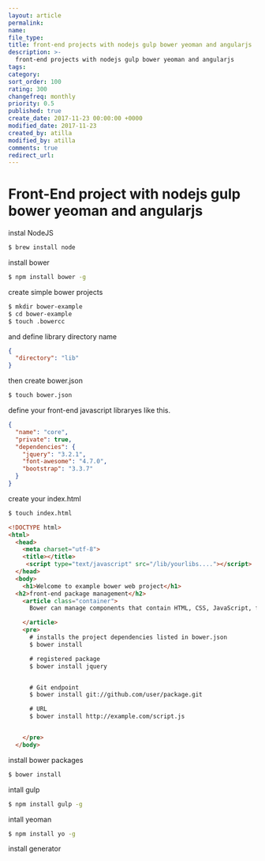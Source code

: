 ```yaml
---
layout: article
permalink:
name:
file_type:
title: front-end projects with nodejs gulp bower yeoman and angularjs
description: >-
  front-end projects with nodejs gulp bower yeoman and angularjs
tags:  
category:  
sort_order: 100
rating: 300
changefreq: monthly
priority: 0.5
published: true
create_date: 2017-11-23 00:00:00 +0000
modified_date: 2017-11-23
created_by: atilla
modified_by: atilla
comments: true
redirect_url:
---
```


# Front-End project with nodejs gulp bower yeoman and angularjs


instal NodeJS

```bash
$ brew install node
```

install bower
```bash
$ npm install bower -g
```

create simple bower projects

```bash
$ mkdir bower-example
$ cd bower-example
$ touch .bowercc
```
and define library directory name

```json
{
  "directory": "lib"
}
```
then  create bower.json
```bash
$ touch bower.json
```
define your front-end javascript libraryes like this.

```json
{
  "name": "core",
  "private": true,
  "dependencies": {
    "jquery": "3.2.1",
    "font-awesome": "4.7.0",
    "bootstrap": "3.3.7"
  }
}
```

create your index.html
```bash
$ touch index.html
```
```html
<!DOCTYPE html>
<html>
  <head>
    <meta charset="utf-8">
    <title></title>
     <script type="text/javascript" src="/lib/yourlibs...."></script>
  </head>
  <body>
    <h1>Welcome to example bower web project</h1>
  <h2>front-end package management</h2>
    <article class="container">
      Bower can manage components that contain HTML, CSS, JavaScript, fonts or even image files

    </article>
    <pre>
      # installs the project dependencies listed in bower.json
      $ bower install

      # registered package
      $ bower install jquery


      # Git endpoint
      $ bower install git://github.com/user/package.git

      # URL
      $ bower install http://example.com/script.js


    </pre>
  </body>
```
install bower packages
```bash
$ bower install
```
intall gulp

```bash
$ npm install gulp -g
```

intall yeoman
```bash
$ npm install yo -g
```

install generator

```bash

```

